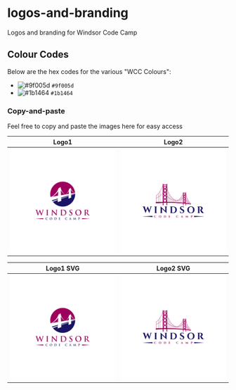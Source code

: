 # logos-and-branding
Logos and branding for Windsor Code Camp

## Colour Codes
Below are the hex codes for the various "WCC Colours":  
- ![#9f005d](https://via.placeholder.com/15/9f005d/000000?text=+) `#9f005d`
- ![#1b1464](https://via.placeholder.com/15/1b1464/000000?text=+) `#1b1464`

### Copy-and-paste
Feel free to copy and paste the images here for easy access  

| Logo1 | Logo2 |  
| :--------: | :--------: |  
| ![Logo 1](https://github.com/Windsor-Code-Camp/logos-and-branding/blob/main/logo1/Logo%201.png?raw=true) | ![Logo 2](https://github.com/Windsor-Code-Camp/logos-and-branding/blob/main/logo2/Logo%202.png?raw=true) |  

| Logo1 SVG | Logo2 SVG |  
| :--------: | :--------: |  
| ![Logo 1 SVG](https://raw.githubusercontent.com/Windsor-Code-Camp/logos-and-branding/108d8144a1ad8b80cb82c3c4990f6ddaaddf1d06/logo1/Logo%201.svg) | ![Logo 2 SVG](https://raw.githubusercontent.com/Windsor-Code-Camp/logos-and-branding/108d8144a1ad8b80cb82c3c4990f6ddaaddf1d06/logo2/Logo%202.svg) |  
